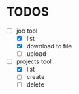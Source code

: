 # TODOS

- [ ] job tool
    - [x] list
    - [x] download to file
    - [ ] upload
- [ ] projects tool
    - [x] list
    - [ ] create
    - [ ] delete